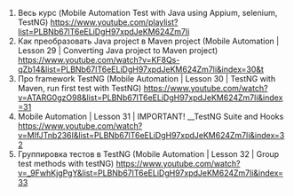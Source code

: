 1. Весь курс (Mobile Automation Test with Java using Appium, selenium, TestNG)
https://www.youtube.com/playlist?list=PLBNb67lT6eELiDgH97xpdJeKM624Zm7li
2. Как преобразовать Java project в Maven project (Mobile Automation | Lesson 29 | Converting Java project to Maven project)
https://www.youtube.com/watch?v=KF8Qs-qZb14&list=PLBNb67lT6eELiDgH97xpdJeKM624Zm7li&index=30&t
3. Про framework TestNG (Mobile Automation | Lesson 30 | TestNG with Maven, run first test with TestNG)
https://www.youtube.com/watch?v=ATARG0gzO98&list=PLBNb67lT6eELiDgH97xpdJeKM624Zm7li&index=31
4. Mobile Automation | Lesson 31 | IMPORTANT! __TestNG Suite and Hooks
https://www.youtube.com/watch?v=MIfJTnb236I&list=PLBNb67lT6eELiDgH97xpdJeKM624Zm7li&index=32
5. Группировка тестов в TestNG (Mobile Automation | Lesson 32 | Group test methods with testNG)
https://www.youtube.com/watch?v=_9FwhKjgPgY&list=PLBNb67lT6eELiDgH97xpdJeKM624Zm7li&index=33
